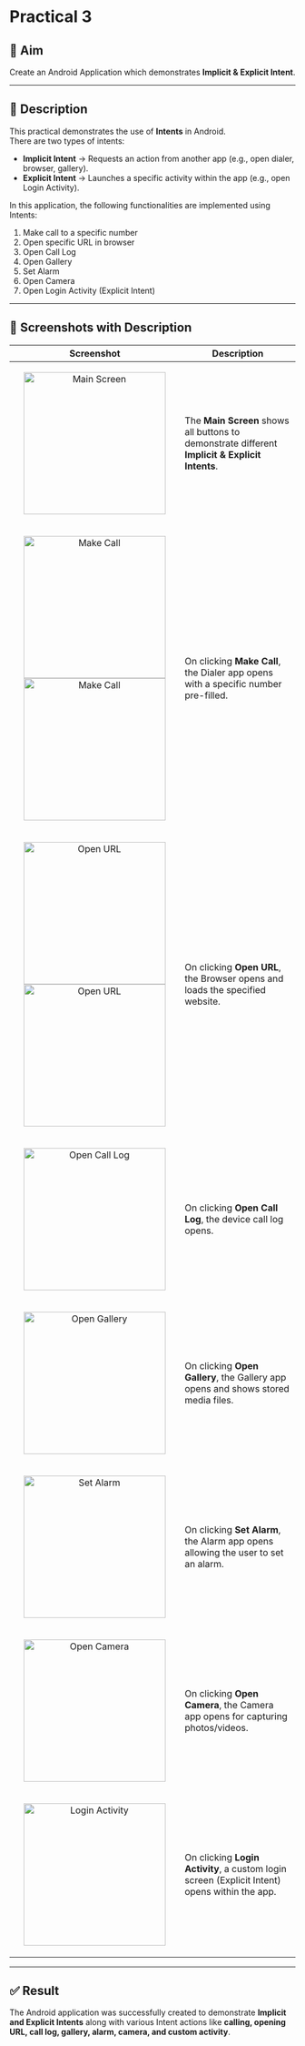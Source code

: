 # Practical 3  

## 🎯 Aim  

Create an Android Application which demonstrates **Implicit & Explicit Intent**.  

---

## 📖 Description  

This practical demonstrates the use of **Intents** in Android.  
There are two types of intents:  

- **Implicit Intent** → Requests an action from another app (e.g., open dialer, browser, gallery).  
- **Explicit Intent** → Launches a specific activity within the app (e.g., open Login Activity).  

In this application, the following functionalities are implemented using Intents:  

1. Make call to a specific number  
2. Open specific URL in browser  
3. Open Call Log  
4. Open Gallery  
5. Set Alarm  
6. Open Camera  
7. Open Login Activity (Explicit Intent)  

---

## 📸 Screenshots with Description  

| Screenshot | Description |  
|------------|-------------|  
| <p align="center"/><img src="screeshot/main_screen.png" alt="Main Screen" width="250"/> | The **Main Screen** shows all buttons to demonstrate different **Implicit & Explicit Intents**. |  
| <p align="center"/><img src="screeshot/make_call1.png" alt="Make Call" width="250"/><img src="screeshot/make_call2.png" alt="Make Call" width="250"/> | On clicking **Make Call**, the Dialer app opens with a specific number pre-filled. |  
| <p align="center"/><img src="screeshot/open_url1.jpg" alt="Open URL" width="250"/><img src="screeshot/open_url2.jpg" alt="Open URL" width="250"/> | On clicking **Open URL**, the Browser opens and loads the specified website. |  
| <p align="center"/><img src="screeshot/callLog.jpg" alt="Open Call Log" width="250"/> | On clicking **Open Call Log**, the device call log opens. |  
| <p align="center"/><img src="screeshot/open_gallery.jpg" alt="Open Gallery" width="250"/> | On clicking **Open Gallery**, the Gallery app opens and shows stored media files. |  
| <p align="center"/><img src="screeshot/alarm.jpg" alt="Set Alarm" width="250"/> | On clicking **Set Alarm**, the Alarm app opens allowing the user to set an alarm. |  
| <p align="center"/><img src="screeshot/camera.jpg" alt="Open Camera" width="250"/> | On clicking **Open Camera**, the Camera app opens for capturing photos/videos. |  
| <p align="center"/><img src="screeshot/loginpage.jpg" alt="Login Activity" width="250"/> | On clicking **Login Activity**, a custom login screen (Explicit Intent) opens within the app. |  

---

## ✅ Result  

The Android application was successfully created to demonstrate **Implicit and Explicit Intents** along with various Intent actions like **calling, opening URL, call log, gallery, alarm, camera, and custom activity**.  
